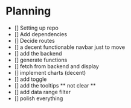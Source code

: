 # Planning 
- [] Setting up repo
- [] Add dependencies
- [] Decide routes
- [] a decent functionable navbar just to move
- [] add the backend 
- [] generate functions
- [] fetch from backend and display 
- [] implement charts (decent)
- [] add toggle
- [] add the tooltips ** not clear ** 
- [] add data range filter
- [] polish everything 

